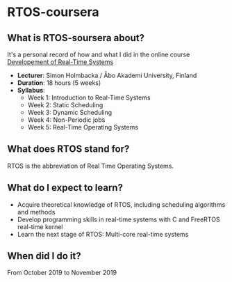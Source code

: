 # RTOS-coursera

## What is RTOS-soursera about?
It's a personal record of how and what I did in the online course [Developement of Real-Time Systems](https://www.coursera.org/learn/real-time-systems/)

- **Lecturer**: Simon Holmbacka / Åbo Akademi University, Finland
- **Duration**: 18 hours (5 weeks)
- **Syllabus**: 
   - Week 1: Introduction to Real-Time Systems
   - Week 2: Static Scheduling
   - Week 3: Dynamic Scheduling
   - Week 4: Non-Periodic jobs
   - Week 5: Real-Time Operating Systems
## What does RTOS stand for?
RTOS is the abbreviation of Real Time Operating Systems.
## What do I expect to learn?
-	Acquire theoretical knowledge of RTOS, including scheduling algorithms and methods
-	Develop programming skills in real-time systems with C and FreeRTOS real-time kernel
-	Learn the next stage of RTOS: Multi-core real-time systems
## When did I do it?
From October 2019 to November 2019
